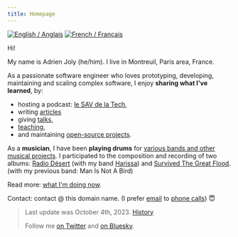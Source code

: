 ```yaml
---
title: Homepage
---
```


<div class="language-flags">
  <a href="/" class="active"><img alt="English / Anglais" id="lang-en" src="/img/lang-en.png"></a>
  <a href="/fr"><img alt="French / Français" id="lang-fr" src="/img/lang-fr.png"></a>
</div>

Hi!

My name is Adrien Joly (he/him). I live in Montreuil, Paris area, France.

As a passionate software engineer who loves prototyping, developing, maintaining and scaling complex software, I enjoy **sharing what I've learned**, by:

- hosting a podcast: [le SAV de la Tech](https://podcasts-francais.fr/podcast/le-sav-de-la-tech),
- writing [articles](/posts)
- giving [talks](/talks),
- [teaching](/teaching),
- and maintaining [open-source projects](/prod).

As a **musician**, I have been **playing drums** for [various bands and other musical projects](/music). I participated to the composition and recording of two albums: [Radio Désert](https://ampl.ink/harissa-radio-desert) (with my band [Harissa](https://www.facebook.com/harissaquartet/)) and [Survived The Great Flood](https://www.discogs.com/fr/Man-Is-Not-A-Bird-Survived-The-Great-Flood/master/870529). (with my previous band: Man Is Not A Bird)

Read more: [what I'm doing now](/now).

Contact: contact @ this domain name. (I prefer [email](https://medium.com/@adrienjoly/why-email-does-not-stink-9267c948f3f9#.g63r0gqsu) to [phone calls](https://byrslf.co/why-i-don-t-answer-most-phone-calls-4a71e1418854)) 😇

> Last update was October 4th, 2023. [History](https://github.com/adrienjoly/adrienjoly.github.com/commits/master)
>
> Follow me [on Twitter](https://twitter.com/adrienjoly) and [on Bluesky](https://bsky.app/profile/adrienjoly.com).

<!-- the content of this page was inspired by https://vickylai.com/ -->
